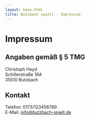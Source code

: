 ```yaml
---
layout: base.html
title: Butzbach spielt - Impressum
---
```


# Impressum

## Angaben gemäß § 5 TMG

Christoph Heyd  
Schillerstraße 16A  
35510 Butzbach

## Kontakt

Telefon: 0173/123456789  
E-Mail: info@butzbach-spielt.de

